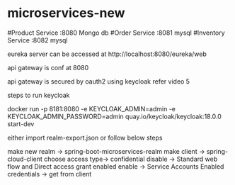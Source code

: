 # microservices-new
#Product Service :8080 Mongo db
#Order Service :8081 mysql
#Inventory Service :8082 mysql

eureka server
can be accessed at
http://localhost:8080/eureka/web



api gateway is conf at 8080




api gateway is secured by oauth2 using keycloak
refer video 5

steps to run keycloak

docker run -p 8181:8080 -e KEYCLOAK_ADMIN=admin -e KEYCLOAK_ADMIN_PASSWORD=admin quay.io/keycloak/keycloak:18.0.0 start-dev

either import  realm-export.json 
or follow below steps

make new  realm ->  spring-boot-microservices-realm
make client -> spring-cloud-client
choose access type-> confidential
disable -> Standard web flow and Direct access grant enabled
enable -> Service Accounts Enabled 
credentials -> get from client



